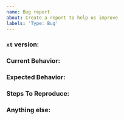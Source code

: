 ```yaml
---
name: Bug report
about: Create a report to help us improve
labels: 'Type: Bug'
---
```



<!-- ISSUES MISSING IMPORTANT INFORMATION MAY BE CLOSED WITHOUT INVESTIGATION. -->

### `xt` version:
<!-- We only accept issues that are reproducible on the latest version of `xt`. -->
<!-- You can find the latest version of project at https://github.com/hueristiq/xt/releases/ -->

### Current Behavior:
<!-- A concise description of what you're experiencing. -->

### Expected Behavior:
<!-- A concise description of what you expected to happen. -->

### Steps To Reproduce:
<!--
Example: steps to reproduce the behavior:
1. Run 'xt ..'
2. See error...
-->

### Anything else:
<!-- Links? References? Screnshots? Anything that will give us more context about the issue that you are encountering! -->
